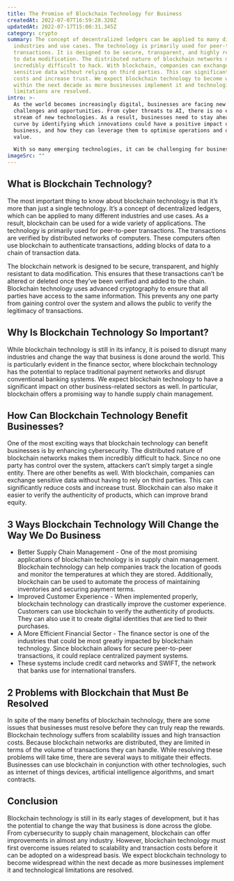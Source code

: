 ```yaml
---
title: The Promise of Blockchain Technology for Business
createdAt: 2022-07-07T16:59:28.320Z
updatedAt: 2022-07-17T15:00:31.345Z
category: crypto
summary: The concept of decentralized ledgers can be applied to many different
  industries and use cases. The technology is primarily used for peer-to-peer
  transactions. It is designed to be secure, transparent, and highly resistant
  to data modification. The distributed nature of blockchain networks makes them
  incredibly difficult to hack. With blockchain, companies can exchange
  sensitive data without relying on third parties. This can significantly reduce
  costs and increase trust. We expect blockchain technology to become widespread
  within the next decade as more businesses implement it and technological
  limitations are resolved.
intro: >-
  As the world becomes increasingly digital, businesses are facing new
  challenges and opportunities. From cyber threats to AI, there is no end to the
  stream of new technologies. As a result, businesses need to stay ahead of the
  curve by identifying which innovations could have a positive impact on their
  business, and how they can leverage them to optimise operations and drive
  value.

  With so many emerging technologies, it can be challenging for businesses to know where best to focus their innovation efforts. Fortunately, there are plenty of potential areas for innovation that have the potential to have an impact on your business. After exploring several emerging technology trends and reviewing numerous outside sources, we found that blockchain technology stands out as one of the most promising innovations for businesses in almost any industry.
imageSrc: ""
---
```


## What is Blockchain Technology?

The most important thing to know about blockchain technology is that it’s more than just a single technology. It’s a concept of decentralized ledgers, which can be applied to many different industries and use cases. As a result, blockchain can be used for a wide variety of applications. The technology is primarily used for peer-to-peer transactions. The transactions are verified by distributed networks of computers. These computers often use blockchain to authenticate transactions, adding blocks of data to a chain of transaction data.

The blockchain network is designed to be secure, transparent, and highly resistant to data modification. This ensures that these transactions can’t be altered or deleted once they’ve been verified and added to the chain. Blockchain technology uses advanced cryptography to ensure that all parties have access to the same information. This prevents any one party from gaining control over the system and allows the public to verify the legitimacy of transactions.

## Why Is Blockchain Technology So Important?

While blockchain technology is still in its infancy, it is poised to disrupt many industries and change the way that business is done around the world. This is particularly evident in the finance sector, where blockchain technology has the potential to replace traditional payment networks and disrupt conventional banking systems.
We expect blockchain technology to have a significant impact on other business-related sectors as well. In particular, blockchain offers a promising way to handle supply chain management.

## How Can Blockchain Technology Benefit Businesses?

One of the most exciting ways that blockchain technology can benefit businesses is by enhancing cybersecurity. The distributed nature of blockchain networks makes them incredibly difficult to hack. Since no one party has control over the system, attackers can’t simply target a single entity.
There are other benefits as well. With blockchain, companies can exchange sensitive data without having to rely on third parties. This can significantly reduce costs and increase trust. Blockchain can also make it easier to verify the authenticity of products, which can improve brand equity.

## 3 Ways Blockchain Technology Will Change the Way We Do Business

- Better Supply Chain Management - One of the most promising applications of blockchain technology is in supply chain management. Blockchain technology can help companies track the location of goods and monitor the temperatures at which they are stored. Additionally, blockchain can be used to automate the process of maintaining inventories and securing payment terms.
- Improved Customer Experience - When implemented properly, blockchain technology can drastically improve the customer experience. Customers can use blockchain to verify the authenticity of products. They can also use it to create digital identities that are tied to their purchases.
- A More Efficient Financial Sector - The finance sector is one of the industries that could be most greatly impacted by blockchain technology. Since blockchain allows for secure peer-to-peer transactions, it could replace centralized payment systems.
- These systems include credit card networks and SWIFT, the network that banks use for international transfers.

## 2 Problems with Blockchain that Must Be Resolved

In spite of the many benefits of blockchain technology, there are some issues that businesses must resolve before they can truly reap the rewards. Blockchain technology suffers from scalability issues and high transaction costs. Because blockchain networks are distributed, they are limited in terms of the volume of transactions they can handle.
While resolving these problems will take time, there are several ways to mitigate their effects. Businesses can use blockchain in conjunction with other technologies, such as internet of things devices, artificial intelligence algorithms, and smart contracts.

## Conclusion

Blockchain technology is still in its early stages of development, but it has the potential to change the way that business is done across the globe. From cybersecurity to supply chain management, blockchain can offer improvements in almost any industry.
However, blockchain technology must first overcome issues related to scalability and transaction costs before it can be adopted on a widespread basis.
We expect blockchain technology to become widespread within the next decade as more businesses implement it and technological limitations are resolved.
